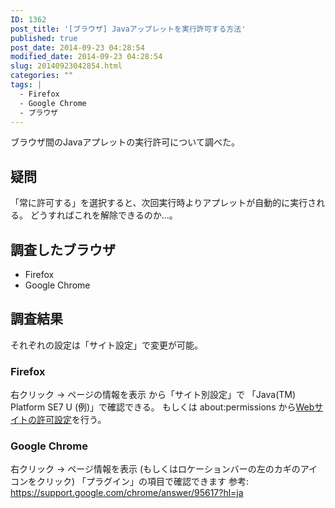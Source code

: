 ```yaml
---
ID: 1362
post_title: '[ブラウザ] Javaアップレットを実行許可する方法'
published: true
post_date: 2014-09-23 04:28:54
modified_date: 2014-09-23 04:28:54
slug: 20140923042854.html
categories: ""
tags: |
  - Firefox
  - Google Chrome
  - ブラウザ
---
```

ブラウザ間のJavaアプレットの実行許可について調べた。
<!--more-->
<h2>疑問</h2>
「常に許可する」を選択すると、次回実行時よりアプレットが自動的に実行される。
どうすればこれを解除できるのか…。

<h2>調査したブラウザ</h2>
<ul>
<li>Firefox</li>
<li>Google Chrome</li>
</ul>

<h2>調査結果</h2>
それぞれの設定は「サイト設定」で変更が可能。

<h3>Firefox</h3>
右クリック -> ページの情報を表示 から「サイト別設定」で 「Java(TM) Platform SE7 U (例)」で確認できる。
もしくは about:permissions から<a href="https://support.mozilla.org/ja/kb/how-do-i-manage-website-permissions#w_aoaiadag-web-aiaccnaegaaoaoucgoagegageggoacgaaiaoaoaeagka">Webサイトの許可設定</a>を行う。

<h3>Google Chrome</h3>
右クリック -> ページ情報を表示
(もしくはロケーションバーの左のカギのアイコンをクリック)
「プラグイン」の項目で確認できます
参考: <a href="https://support.google.com/chrome/answer/95617?hl=ja">https://support.google.com/chrome/answer/95617?hl=ja</a>